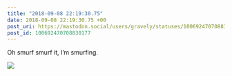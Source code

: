 ```yaml
---
title: "2018-09-08 22:19:30.75"
date: 2018-09-08 22:19:30.75 +00
post_uri: https://mastodon.social/users/gravely/statuses/100692470708830177
post_id: 100692470708830177
---
```

Oh smurf smurf it, I’m smurfing.


![](/images/6182276.jpeg)

